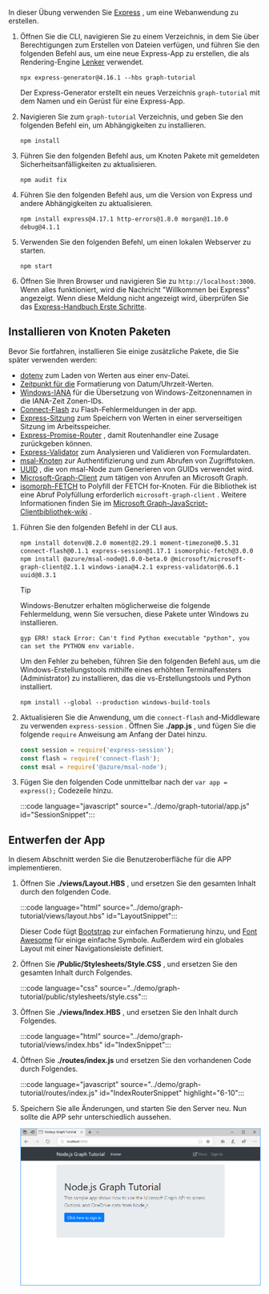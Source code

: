 <!-- markdownlint-disable MD002 MD041 -->

In dieser Übung verwenden Sie [Express](http://expressjs.com/) , um eine Webanwendung zu erstellen.

1. Öffnen Sie die CLI, navigieren Sie zu einem Verzeichnis, in dem Sie über Berechtigungen zum Erstellen von Dateien verfügen, und führen Sie den folgenden Befehl aus, um eine neue Express-App zu erstellen, die als Rendering-Engine [Lenker](http://handlebarsjs.com/) verwendet.

    ```Shell
    npx express-generator@4.16.1 --hbs graph-tutorial
    ```

    Der Express-Generator erstellt ein neues Verzeichnis `graph-tutorial` mit dem Namen und ein Gerüst für eine Express-App.

1. Navigieren Sie zum `graph-tutorial` Verzeichnis, und geben Sie den folgenden Befehl ein, um Abhängigkeiten zu installieren.

    ```Shell
    npm install
    ```

1. Führen Sie den folgenden Befehl aus, um Knoten Pakete mit gemeldeten Sicherheitsanfälligkeiten zu aktualisieren.

    ```Shell
    npm audit fix
    ```

1. Führen Sie den folgenden Befehl aus, um die Version von Express und andere Abhängigkeiten zu aktualisieren.

    ```Shell
    npm install express@4.17.1 http-errors@1.8.0 morgan@1.10.0 debug@4.1.1
    ```

1. Verwenden Sie den folgenden Befehl, um einen lokalen Webserver zu starten.

    ```Shell
    npm start
    ```

1. Öffnen Sie Ihren Browser und navigieren Sie zu `http://localhost:3000`. Wenn alles funktioniert, wird die Nachricht "Willkommen bei Express" angezeigt. Wenn diese Meldung nicht angezeigt wird, überprüfen Sie das [Express-Handbuch Erste Schritte](http://expressjs.com/starter/generator.html).

## <a name="install-node-packages"></a>Installieren von Knoten Paketen

Bevor Sie fortfahren, installieren Sie einige zusätzliche Pakete, die Sie später verwenden werden:

- [dotenv](https://github.com/motdotla/dotenv) zum Laden von Werten aus einer env-Datei.
- [Zeitpunkt für die](https://github.com/moment/moment/) Formatierung von Datum/Uhrzeit-Werten.
- [Windows-IANA](https://github.com/rubenillodo/windows-iana) für die Übersetzung von Windows-Zeitzonennamen in die IANA-Zeit Zonen-IDs.
- [Connect-Flash](https://github.com/jaredhanson/connect-flash) zu Flash-Fehlermeldungen in der app.
- [Express-Sitzung](https://github.com/expressjs/session) zum Speichern von Werten in einer serverseitigen Sitzung im Arbeitsspeicher.
- [Express-Promise-Router](https://github.com/express-promise-router/express-promise-router) , damit Routenhandler eine Zusage zurückgeben können.
- [Express-Validator](https://github.com/express-validator/express-validator) zum Analysieren und Validieren von Formulardaten.
- [msal-Knoten](https://github.com/AzureAD/microsoft-authentication-library-for-js/tree/dev/lib/msal-node) zur Authentifizierung und zum Abrufen von Zugriffstoken.
- [UUID](https://github.com/uuidjs/uuid) , die von msal-Node zum Generieren von GUIDs verwendet wird.
- [Microsoft-Graph-Client](https://github.com/microsoftgraph/msgraph-sdk-javascript) zum tätigen von Anrufen an Microsoft Graph.
- [isomorph-FETCH](https://github.com/matthew-andrews/isomorphic-fetch) to Polyfill der FETCH for-Knoten. Für die Bibliothek ist eine Abruf Polyfüllung erforderlich `microsoft-graph-client` . Weitere Informationen finden Sie im [Microsoft Graph-JavaScript-Clientbibliothek-wiki](https://github.com/microsoftgraph/msgraph-sdk-javascript/wiki/Migration-from-1.x.x-to-2.x.x#polyfill-only-when-required) .

1. Führen Sie den folgenden Befehl in der CLI aus.

    ```Shell
    npm install dotenv@8.2.0 moment@2.29.1 moment-timezone@0.5.31 connect-flash@0.1.1 express-session@1.17.1 isomorphic-fetch@3.0.0
    npm install @azure/msal-node@1.0.0-beta.0 @microsoft/microsoft-graph-client@2.1.1 windows-iana@4.2.1 express-validator@6.6.1 uuid@8.3.1
    ```

    > [!TIP]
    > Windows-Benutzer erhalten möglicherweise die folgende Fehlermeldung, wenn Sie versuchen, diese Pakete unter Windows zu installieren.
    >
    > ```Shell
    > gyp ERR! stack Error: Can't find Python executable "python", you can set the PYTHON env variable.
    > ```
    >
    > Um den Fehler zu beheben, führen Sie den folgenden Befehl aus, um die Windows-Erstellungstools mithilfe eines erhöhten Terminalfensters (Administrator) zu installieren, das die vs-Erstellungstools und Python installiert.
    >
    > ```Shell
    > npm install --global --production windows-build-tools
    > ```

1. Aktualisieren Sie die Anwendung, um die `connect-flash` and-Middleware zu verwenden `express-session` . Öffnen Sie **./app.js** , und fügen Sie die folgende `require` Anweisung am Anfang der Datei hinzu.

    ```javascript
    const session = require('express-session');
    const flash = require('connect-flash');
    const msal = require('@azure/msal-node');
    ```

1. Fügen Sie den folgenden Code unmittelbar nach der `var app = express();` Codezeile hinzu.

    :::code language="javascript" source="../demo/graph-tutorial/app.js" id="SessionSnippet":::

## <a name="design-the-app"></a>Entwerfen der App

In diesem Abschnitt werden Sie die Benutzeroberfläche für die APP implementieren.

1. Öffnen Sie **./views/Layout.HBS** , und ersetzen Sie den gesamten Inhalt durch den folgenden Code.

    :::code language="html" source="../demo/graph-tutorial/views/layout.hbs" id="LayoutSnippet":::

    Dieser Code fügt [Bootstrap](http://getbootstrap.com/) zur einfachen Formatierung hinzu, und [Font Awesome](https://fontawesome.com/) für einige einfache Symbole. Außerdem wird ein globales Layout mit einer Navigationsleiste definiert.

1. Öffnen Sie **/Public/Stylesheets/Style.CSS** , und ersetzen Sie den gesamten Inhalt durch Folgendes.

    :::code language="css" source="../demo/graph-tutorial/public/stylesheets/style.css":::

1. Öffnen Sie **./views/Index.HBS** , und ersetzen Sie den Inhalt durch Folgendes.

    :::code language="html" source="../demo/graph-tutorial/views/index.hbs" id="IndexSnippet":::

1. Öffnen Sie **./routes/index.js** und ersetzen Sie den vorhandenen Code durch Folgendes.

    :::code language="javascript" source="../demo/graph-tutorial/routes/index.js" id="IndexRouterSnippet" highlight="6-10":::

1. Speichern Sie alle Änderungen, und starten Sie den Server neu. Nun sollte die APP sehr unterschiedlich aussehen.

    ![Screenshot der neu gestalteten Homepage](./images/create-app-01.png)

